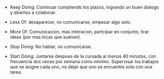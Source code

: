  - Keep Doing: Continuar cumpliendo los plazos, logrando un buen dialogo y abiertos a colaborar.

 - Less Of: desaparecer, no comunicarse, empezar algo solo.
 
 - More Of: Comunicacion, mas interacion, partcipar en conjunto, tirar ideas (por mas locas que suenen).
 
 - Stop Doing: No hablar, no comunicarse.
 
 - Start Doing: Juntarse despues de la cursada al menos 40 minutos, con frecuencia dos veces por semana como minimo.
 Supervisar los trabajos que se asigne cada uno, no dejar que uno se encuentre solo con una tarea.
